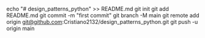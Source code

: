 echo "# design_patterns_python" >> README.md
git init
git add README.md
git commit -m "first commit"
git branch -M main
git remote add origin git@github.com:Cristiano2132/design_patterns_python.git
git push -u origin main